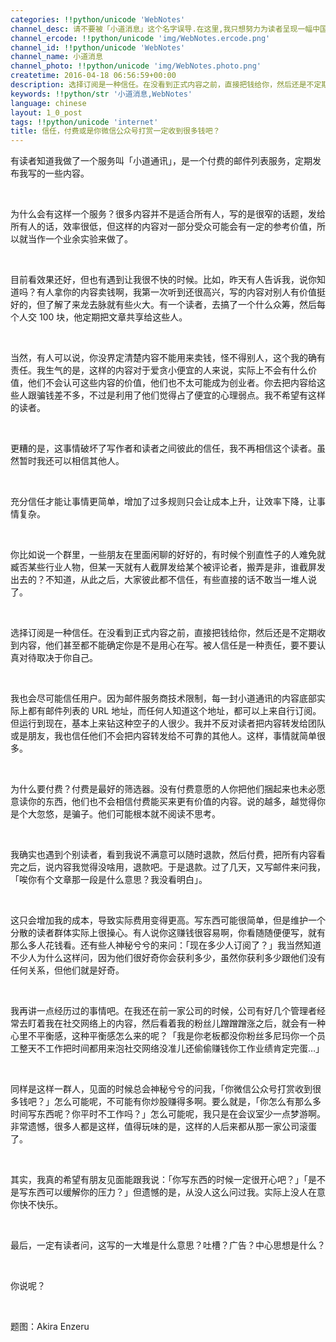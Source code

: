 ```yaml
---
categories: !!python/unicode 'WebNotes'
channel_desc: 请不要被「小道消息」这个名字误导.在这里,我只想努力为读者呈现一幅中国互联网的清明上河图.
channel_ercode: !!python/unicode 'img/WebNotes.ercode.png'
channel_id: !!python/unicode 'WebNotes'
channel_name: 小道消息
channel_photo: !!python/unicode 'img/WebNotes.photo.png'
createtime: 2016-04-18 06:56:59+00:00
description: 选择订阅是一种信任。在没看到正式内容之前，直接把钱给你，然后还是不定期收到内容，他们甚至都不能确定你是不是用心在写。
keywords: !!python/str '小道消息,WebNotes'
language: chinese
layout: 1_0_post
tags: !!python/unicode 'internet'
title: 信任，付费或是你微信公众号打赏一定收到很多钱吧？
---
```

<div class="rich_media_content" id="js_content">
<p>
         有读者知道我做了一个服务叫「小道通讯」，是一个付费的邮件列表服务，定期发布我写的一些内容。
        </p>
<p>
<br/>
</p>
<p>
         为什么会有这样一个服务？很多内容并不是适合所有人，写的是很窄的话题，发给所有人的话，效率很低，但这样的内容对一部分受众可能会有一定的参考价值，所以就当作一个业余实验来做了。
        </p>
<p>
<br/>
</p>
<p>
         目前看效果还好，但也有遇到让我很不快的时候。比如，昨天有人告诉我，说你知道吗？有人拿你的内容卖钱啊，我第一次听到还很高兴，写的内容对别人有价值挺好的，但了解了来龙去脉就有些火大。有一个读者，去搞了一个什么众筹，然后每个人交 100 块，他定期把文章共享给这些人。
        </p>
<p>
<br/>
</p>
<p>
         当然，有人可以说，你没界定清楚内容不能用来卖钱，怪不得别人，这个我的确有责任。我生气的是，这样的内容对于爱贪小便宜的人来说，实际上不会有什么价值，他们不会认可这些内容的价值，他们也不太可能成为创业者。你去把内容给这些人跟骗钱差不多，不过是利用了他们觉得占了便宜的心理弱点。我不希望有这样的读者。
        </p>
<p>
<br/>
</p>
<p>
         更糟的是，这事情破坏了写作者和读者之间彼此的信任，我不再相信这个读者。虽然暂时我还可以相信其他人。
        </p>
<p>
<br/>
</p>
<p>
         充分信任才能让事情更简单，增加了过多规则只会让成本上升，让效率下降，让事情复杂。
        </p>
<p>
<br/>
</p>
<p>
         你比如说一个群里，一些朋友在里面闲聊的好好的，有时候个别直性子的人难免就臧否某些行业人物，但某一天就有人截屏发给某个被评论者，搬弄是非，谁截屏发出去的？不知道，从此之后，大家彼此都不信任，有些直接的话不敢当一堆人说了。
        </p>
<p>
<br/>
</p>
<p>
         选择订阅是一种信任。在没看到正式内容之前，直接把钱给你，然后还是不定期收到内容，他们甚至都不能确定你是不是用心在写。被人信任是一种责任，要不要认真对待取决于你自己。
        </p>
<p>
<br/>
</p>
<p>
         我也会尽可能信任用户。因为邮件服务商技术限制，每一封小道通讯的内容底部实际上都有邮件列表的 URL 地址，而任何人知道这个地址，都可以上来自行订阅。但运行到现在，基本上来钻这种空子的人很少。我并不反对读者把内容转发给团队或是朋友，我也信任他们不会把内容转发给不可靠的其他人。这样，事情就简单很多。
        </p>
<p>
<br/>
</p>
<p>
         为什么要付费？付费是最好的筛选器。没有付费意愿的人你把他们捆起来也未必愿意读你的东西，他们也不会相信付费能买来更有价值的内容。说的越多，越觉得你是个大忽悠，是骗子。他们可能根本就不阅读不思考。
        </p>
<p>
<br/>
</p>
<p>
         我确实也遇到个别读者，看到我说不满意可以随时退款，然后付费，把所有内容看完之后，说内容我觉得没啥用，退款吧。于是退款。过了几天，又写邮件来问我，「唉你有个文章那一段是什么意思？我没看明白」。
        </p>
<p>
<br/>
</p>
<p>
         这只会增加我的成本，导致实际费用变得更高。写东西可能很简单，但是维护一个分散的读者群体实际上很操心。有人说你这赚钱很容易啊，你看随随便便写，就有那么多人花钱看。还有些人神秘兮兮的来问：「现在多少人订阅了？」我当然知道不少人为什么这样问，因为他们很好奇你会获利多少，虽然你获利多少跟他们没有任何关系，但他们就是好奇。
        </p>
<p>
<br/>
</p>
<p>
         我再讲一点经历过的事情吧。在我还在前一家公司的时候，公司有好几个管理者经常去盯着我在社交网络上的内容，然后看着我的粉丝儿蹭蹭蹭涨之后，就会有一种心里不平衡感，这种平衡感怎么来的呢？「我是你老板都没你粉丝多尼玛你一个员工整天不工作把时间都用来泡社交网络没准儿还偷偷赚钱你工作业绩肯定完蛋…」
        </p>
<p>
<br/>
</p>
<p>
         同样是这样一群人，见面的时候总会神秘兮兮的问我，「你微信公众号打赏收到很多钱吧？」怎么可能呢，不可能有你炒股赚得多啊。要么就是，「你怎么有那么多时间写东西呢？你平时不工作吗？」怎么可能呢，我只是在会议室少一点梦游啊。非常遗憾，很多人都是这样，值得玩味的是，这样的人后来都从那一家公司滚蛋了。
        </p>
<p>
<br/>
</p>
<p>
         其实，我真的希望有朋友见面能跟我说：「你写东西的时候一定很开心吧？」「是不是写东西可以缓解你的压力？」但遗憾的是，从没人这么问过我。实际上没人在意你快不快乐。
        </p>
<p>
<br/>
</p>
<p>
         最后，一定有读者问，这写的一大堆是什么意思？吐槽？广告？中心思想是什么？
        </p>
<p>
<br/>
</p>
<p>
         你说呢？
        </p>
<p>
<br/>
</p>
<p>
         题图：Akira Enzeru
        </p>
</div>